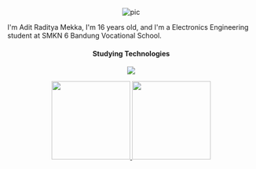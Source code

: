<p align="center">
  <img align="center" src="https://i.pinimg.com/originals/48/4f/72/484f7219c122ff3d5b7ffd6e3095d299.jpg" alt="pic">
</p>

I'm Adit Raditya Mekka, I'm 16 years old, and I'm a Electronics Engineering student at SMKN 6 Bandung Vocational School.

<h4 align="center">Studying Technologies </h4>

<p align="center">
  <a href="https://skillicons.dev">
    <img src="https://skillicons.dev/icons?i=cpp,c,py,kotlin,vscode,html,css,js,arduino," />
  </a>
</p>

<div align="center" style="display: flex; justify-content: center;">
  <a href="https://github.com/aditmekka">
    <img height="160px" src="https://github-readme-stats.vercel.app/api?username=aditmekka&show_icons=true&theme=github_dark"/>
    <img height="160px" src="https://github-readme-stats.vercel.app/api/top-langs/?username=aditmekka&theme=github_dark&layout=compact"/>
  </a>
</div>
